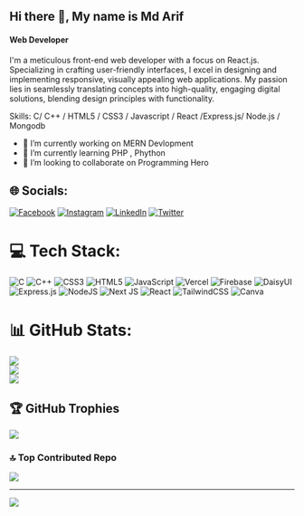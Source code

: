 ## Hi there 👋, My name is Md Arif
#### Web Developer


I'm a meticulous front-end web developer with a focus on React.js. Specializing in crafting user-friendly interfaces, I excel in designing and implementing responsive, visually appealing web applications. My passion lies in seamlessly translating concepts into high-quality, engaging digital solutions, blending design principles with functionality.

Skills: C/ C++ / HTML5 / CSS3 / Javascript / React /Express.js/ Node.js / Mongodb 

- 🔭 I’m currently working on MERN Devlopment 
- 🌱 I’m currently learning PHP , Phython  
- 👯 I’m looking to collaborate on Programming Hero 




## 🌐 Socials:
[![Facebook](https://img.shields.io/badge/Facebook-%231877F2.svg?logo=Facebook&logoColor=white)](https://facebook.com/mdarifhossen.sagor) [![Instagram](https://img.shields.io/badge/Instagram-%23E4405F.svg?logo=Instagram&logoColor=white)](https://instagram.com/mdarifhossen.sagor) [![LinkedIn](https://img.shields.io/badge/LinkedIn-%230077B5.svg?logo=linkedin&logoColor=white)](https://linkedin.com/in/md-arif-howlader-a424b1276) [![Twitter](https://img.shields.io/badge/Twitter-%231DA1F2.svg?logo=Twitter&logoColor=white)](https://twitter.com/ArifRegular) 

# 💻 Tech Stack:
![C](https://img.shields.io/badge/c-%2300599C.svg?style=for-the-badge&logo=c&logoColor=white) ![C++](https://img.shields.io/badge/c++-%2300599C.svg?style=for-the-badge&logo=c%2B%2B&logoColor=white) ![CSS3](https://img.shields.io/badge/css3-%231572B6.svg?style=for-the-badge&logo=css3&logoColor=white) ![HTML5](https://img.shields.io/badge/html5-%23E34F26.svg?style=for-the-badge&logo=html5&logoColor=white) ![JavaScript](https://img.shields.io/badge/javascript-%23323330.svg?style=for-the-badge&logo=javascript&logoColor=%23F7DF1E) ![Vercel](https://img.shields.io/badge/vercel-%23000000.svg?style=for-the-badge&logo=vercel&logoColor=white) ![Firebase](https://img.shields.io/badge/firebase-%23039BE5.svg?style=for-the-badge&logo=firebase) ![DaisyUI](https://img.shields.io/badge/daisyui-5A0EF8?style=for-the-badge&logo=daisyui&logoColor=white) ![Express.js](https://img.shields.io/badge/express.js-%23404d59.svg?style=for-the-badge&logo=express&logoColor=%2361DAFB) ![NodeJS](https://img.shields.io/badge/node.js-6DA55F?style=for-the-badge&logo=node.js&logoColor=white) ![Next JS](https://img.shields.io/badge/Next-black?style=for-the-badge&logo=next.js&logoColor=white) ![React](https://img.shields.io/badge/react-%2320232a.svg?style=for-the-badge&logo=react&logoColor=%2361DAFB) ![TailwindCSS](https://img.shields.io/badge/tailwindcss-%2338B2AC.svg?style=for-the-badge&logo=tailwind-css&logoColor=white) ![Canva](https://img.shields.io/badge/Canva-%2300C4CC.svg?style=for-the-badge&logo=Canva&logoColor=white)
# 📊 GitHub Stats:
![](https://github-readme-stats.vercel.app/api?username=arif1313&theme=radical&hide_border=true&include_all_commits=true&count_private=true)<br/>
![](https://github-readme-streak-stats.herokuapp.com/?user=arif1313&theme=radical&hide_border=true)<br/>
![](https://github-readme-stats.vercel.app/api/top-langs/?username=arif1313&theme=radical&hide_border=true&include_all_commits=true&count_private=true&layout=compact)

## 🏆 GitHub Trophies
![](https://github-profile-trophy.vercel.app/?username=arif1313&theme=radical&no-frame=false&no-bg=false&margin-w=4)

### 🔝 Top Contributed Repo
![](https://github-contributor-stats.vercel.app/api?username=arif1313&limit=5&theme=dark&combine_all_yearly_contributions=true)

---
[![](https://visitcount.itsvg.in/api?id=arif1313&icon=2&color=0)](https://visitcount.itsvg.in)

<!-- Proudly created with GPRM ( https://gprm.itsvg.in ) -->
